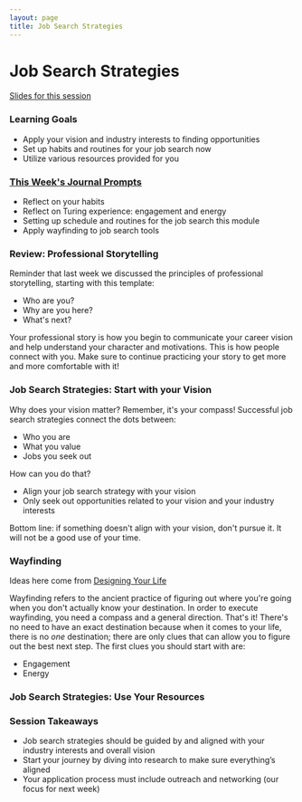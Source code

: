 ```yaml
---
layout: page
title: Job Search Strategies
---
```


# Job Search Strategies

[Slides for this session](https://docs.google.com/presentation/d/1DD1ZBuUDJN96ojOhP4pGOQzvcdjfah1AwVrZGwjggAs/edit?usp=sharing)

### Learning Goals
* Apply your vision and industry interests to finding opportunities
* Set up habits and routines for your job search now
* Utilize various resources provided for you

### [This Week's Journal Prompts](https://github.com/turingschool/career-development-curriculum-site/blob/master/module_two/mod2_career_journal_prompts.md)
* Reflect on your habits
* Reflect on Turing experience: engagement and energy
* Setting up schedule and routines for the job search this module
* Apply wayfinding to job search tools

### Review: Professional Storytelling
Reminder that last week we discussed the principles of professional storytelling, starting with this template:

* Who are you?
* Why are you here?
* What's next?

Your professional story is how you begin to communicate your career vision and help understand your character and motivations. This is how people connect with you. Make sure to continue practicing your story to get more and more comfortable with it!

### Job Search Strategies: Start with your Vision
Why does your vision matter? Remember, it's your compass! Successful job search strategies connect the dots between:
* Who you are
* What you value
* Jobs you seek out

How can you do that?
* Align your job search strategy with your vision
* Only seek out opportunities related to your vision and your industry interests

Bottom line: if something doesn't align with your vision, don't pursue it. It will not be a good use of your time.

### Wayfinding
Ideas here come from [Designing Your Life](https://bookshop.org/books/designing-your-life-how-to-build-a-well-lived-joyful-life/9781101875322)

Wayfinding refers to the ancient practice of figuring out where you're going when you don't actually know your destination. In order to execute wayfinding, you need a compass and a general direction. That's it! There's no need to have an exact destination because when it comes to your life, there is no *one* destination; there are only clues that can allow you to figure out the best next step. The first clues you should start with are:

* Engagement
* Energy




### Job Search Strategies: Use Your Resources



### Session Takeaways
* Job search strategies should be guided by and aligned with your industry interests and overall vision
* Start your journey by diving into research to make sure everything’s aligned
* Your application process must include outreach and networking (our focus for next week)
